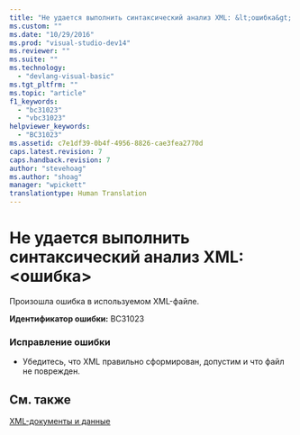 ```yaml
---
title: "Не удается выполнить синтаксический анализ XML: &lt;ошибка&gt; | Microsoft Docs"
ms.custom: ""
ms.date: "10/29/2016"
ms.prod: "visual-studio-dev14"
ms.reviewer: ""
ms.suite: ""
ms.technology: 
  - "devlang-visual-basic"
ms.tgt_pltfrm: ""
ms.topic: "article"
f1_keywords: 
  - "bc31023"
  - "vbc31023"
helpviewer_keywords: 
  - "BC31023"
ms.assetid: c7e1df39-0b4f-4956-8826-cae3fea2770d
caps.latest.revision: 7
caps.handback.revision: 7
author: "stevehoag"
ms.author: "shoag"
manager: "wpickett"
translationtype: Human Translation
---
```

# Не удается выполнить синтаксический анализ XML: &lt;ошибка&gt;
Произошла ошибка в используемом XML\-файле.  
  
 **Идентификатор ошибки:** BC31023  
  
### Исправление ошибки  
  
-   Убедитесь, что XML правильно сформирован, допустим и что файл не поврежден.  
  
## См. также  
 [XML\-документы и данные](../Topic/XML%20Documents%20and%20Data.md)